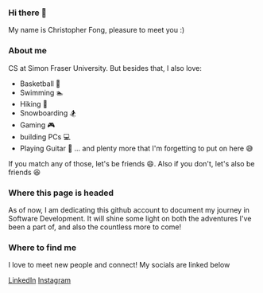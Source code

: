 ### Hi there 👋

My name is Christopher Fong, pleasure to meet you :)

### About me
CS at Simon Fraser University. But besides that, I also love:
- Basketball 🏀
- Swimming 🏊
- Hiking 🥾
- Snowboarding 🏂
- Gaming 🎮
- building PCs 💻
- Playing Guitar 🎸
... and plenty more that I'm forgetting to put on here 😅

If you match any of those, let's be friends 😄. Also if you don't, let's also be friends 😆

### Where this page is headed
As of now, I am dedicating this github account to document my journey in Software Development. It will shine some light on 
both the adventures I've been a part of, and also the countless more to come!

### Where to find me
I love to meet new people and connect! My socials are linked below

<a href="https://www.linkedin.com/in/chrisfong604/">LinkedIn</a>
<a href="https://www.instagram.com/isrly_chris/">Instagram</a>

